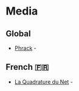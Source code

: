 # Media

## Global
- [Phrack](https://phrack.org/)  -


## French 🇫🇷 
- [La Quadrature du Net](https://www.laquadrature.net/)  -
